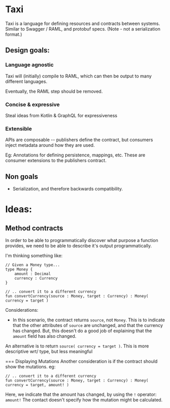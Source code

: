 # Taxi

Taxi is a language for defining resources and contracts between systems.
Similar to Swagger / RAML, and protobuf specs.  (Note - not a serialization format.)

## Design goals:

### Language agnostic
Taxi will (initially) compile to RAML, which can then be output
to many different languages.

Eventually, the RAML step should be removed.

### Concise & expressive
Steal ideas from Kotlin & GraphQL for expressiveness

### Extensible
APIs are composable -- publishers define the contract, but consumers
inject metadata around how they are used.

Eg: Annotations for defining persistence, mappings, etc.
These are consumer extensions to the publishers contract.

## Non goals
 - Serialization, and therefore backwards compatibility.

# Ideas:

## Method contracts

In order to be able to programmatically discover what purpose a 
function provides, we need to be able to describe it's output programmatically.

I'm thinking something like:

```
// Given a Money type...
type Money {
    amount : Decimal
    currency : Currency
}

// .. convert it to a different currency 
fun convertCurrency(source : Money, target : Currency) : Money( currency = target )
```

Considerations:

 * In this scenario, the contract returns `source`, not `Money`.  This
  is to indicate that the other attributes of `source` are unchanged, and that
  the currency has changed.  But, this doesn't do a good job of explaining that the
  `amount` field has also changed.
  
  An alternative is to return `source( currency = target )`.  This is more descriptive
  wrt/ type, but less meaningful 
  
=== Displaying Mutations
Another consideration is if the contract should show the mutations.
eg:

```
// .. convert it to a different currency 
fun convertCurrency(source : Money, target : Currency) : Money( currency = target, amount! )
```

Here, we indicate that the amount has changed, by using the `!` operator: `amount!`
The contact doesn't specify how the mutation might be calculated.
